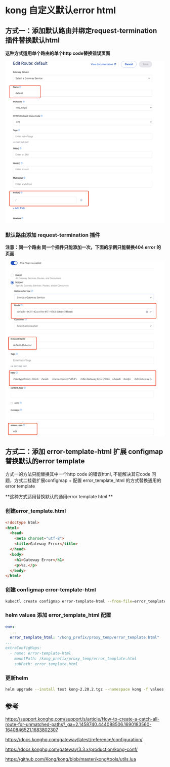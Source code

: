 # kong 自定义默认error html

##  方式一：添加默认路由并绑定request-termination 插件替换默认html

**这种方式适用单个路由的单个http code替换错误页面**

![image-20230726113346439](./images/kong-default-route.png)

### 默认路由添加 request-termination 插件

**注意：同一个路由 同一个插件只能添加一次，下面的示例只能替换404 error 的页面**

![image-20230726113655824](./images/kong-default-404-request-termination.png)

## 方式二：添加 error-template-html 扩展 configmap替换默认的error template

方式一的方法只能替换其中一个http code 的错误html, 不能解决其它code 问题，方式二挂载扩展configmap + 配置 error_template_html 的方式替换通用的 error template

**这种方式适用替换默认的通用error template  html **

### 创建error_template.html

```html
<!doctype html>
<html>
  <head>
    <meta charset="utf-8">
    <title>Gateway Error</title>
  </head>
  <body>
    <h1>Gateway Error</h1>
    <p>%s.</p>
  </body>
</html>
```

### 创建 configmap error-template-html

```sh
kubectl create configmap error-template-html --from-file=error_template.html -n kong
```

###  helm values 添加 error_template_html 配置

```yaml
env:
  ...
  error_template_html: "/kong_prefix/proxy_temp/error_template.html"  
...
extraConfigMaps:
  - name: error-template-html
    mountPath: /kong_prefix/proxy_temp/error_template.html
    subPath: error_template.html
```

### 更新helm

```sh
helm upgrade --install test kong-2.20.2.tgz --namespace kong -f values.yaml
```

## 参考

https://support.konghq.com/support/s/article/How-to-create-a-catch-all-route-for-unmatched-paths?_ga=2.1458740.444088506.1690183560-1640846521.1683802307

https://docs.konghq.com/gateway/latest/reference/configuration/

https://docs.konghq.com/gateway/3.3.x/production/kong-conf/

https://github.com/Kong/kong/blob/master/kong/tools/utils.lua